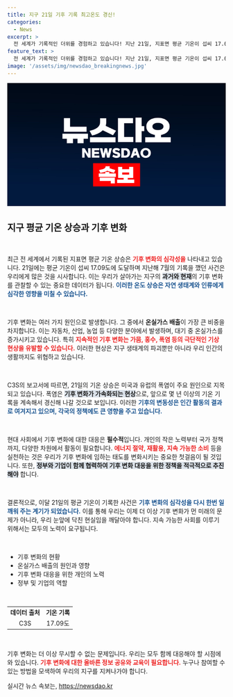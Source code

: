 ```yaml
---
title: 지구 21일 기후 기록 최고온도 경신!
categories:
  - News
excerpt: >
  전 세계가 기록적인 더위를 경험하고 있습니다! 지난 21일, 지표면 평균 기온이 섭씨 17.09도를 기록하며 역대 가장 뜨거운 날로 판명. 기후 변화의 신호탄이 될까? 클릭해 자세히 알아보세요!
feature_text: >
  전 세계가 기록적인 더위를 경험하고 있습니다! 지난 21일, 지표면 평균 기온이 섭씨 17.09도를 기록하며 역대 가장 뜨거운 날로 판명. 기후 변화의 신호탄이 될까? 클릭해 자세히 알아보세요!
image: '/assets/img/newsdao_breakingnews.jpg'
---
```


<p><img src="/assets/img/newsdao_breakingnews.jpg" alt="cryptoinkorea 속보" /></p>

<h2 data-ke-size="size26">지구 평균 기온 상승과 기후 변화</h2>

<p data-ke-size="size16">&nbsp;</p>

<p>최근 전 세계에서 기록된 지표면 평균 기온 상승은 <b><span style="color: #ee2323;">기후 변화의 심각성을</span></b> 나타내고 있습니다. 21일에는 평균 기온이 섭씨 17.09도에 도달하며 지난해 7월의 기록을 깼던 사건은 우리에게 많은 것을 시사합니다. 이는 우리가 살아가는 지구의 <b><span style="background-color: #21538527;">과거와 현재</span></b>의 기후 변화를 관찰할 수 있는 중요한 데이터가 됩니다. <b><span style="color: #1a5490;">이러한 온도 상승은 자연 생태계와 인류에게 심각한 영향을 미칠 수 있습니다.</span></b></p>

<p data-ke-size="size16">&nbsp;</p>

<p>기후 변화는 여러 가지 원인으로 발생합니다. 그 중에서 <b>온실가스 배출</b>이 가장 큰 비중을 차지합니다. 이는 자동차, 산업, 농업 등 다양한 분야에서 발생하며, 대기 중 온실가스를 증가시키고 있습니다. 특히 <b><span style="color: #ee2323;">지속적인 기후 변화는 가뭄, 홍수, 폭염 등의 극단적인 기상 현상을 유발할 수 있습니다.</span></b> 이러한 현상은 지구 생태계의 파괴뿐만 아니라 우리 인간의 생활까지도 위협하고 있습니다.</p>

<p data-ke-size="size16">&nbsp;</p>

<p>C3S의 보고서에 따르면, 21일의 기온 상승은 미국과 유럽의 폭염이 주요 원인으로 지목되고 있습니다. 폭염은 <b><span style="background-color: #21538527;">기후 변화가 가속화되는 현상</span></b>으로, 앞으로 몇 년 이상의 기온 기록을 계속해서 경신해 나갈 것으로 보입니다. 이러한 <b><span style="color: #1a5490;">기후의 변동성은 인간 활동의 결과로 여겨지고 있으며, 각국의 정책에도 큰 영향을 주고 있습니다.</span></b></p>

<p data-ke-size="size16">&nbsp;</p>

<p>현대 사회에서 기후 변화에 대한 대응은 <b>필수적</b>입니다. 개인의 작은 노력부터 국가 정책까지, 다양한 차원에서 활동이 필요합니다. <b><span style="color: #ee2323;">에너지 절약, 재활용, 지속 가능한 소비</span></b> 등을 실천하는 것은 우리가 기후 변화에 임하는 태도를 변화시키는 중요한 첫걸음이 될 것입니다. 또한, <b><span style="background-color: #21538527;">정부와 기업이 함께 협력하여 기후 변화 대응을 위한 정책을 적극적으로 추진해야</span></b> 합니다.</p>

<p data-ke-size="size16">&nbsp;</p>

<p>결론적으로, 이달 21일의 평균 기온이 기록한 사건은 <b><span style="color: #1a5490;">기후 변화의 심각성을 다시 한번 일깨워 주는 계기가 되었습니다.</span></b> 이를 통해 우리는 이제 더 이상 기후 변화가 먼 미래의 문제가 아니라, 우리 눈앞에 닥친 현실임을 깨달아야 합니다. 지속 가능한 사회를 이루기 위해서는 모두의 노력이 요구됩니다.</p>

<p data-ke-size="size16">&nbsp;</p>

<ul>
  <li>기후 변화의 현황</li>
  <li>온실가스 배출의 원인과 영향</li>
  <li>기후 변화 대응을 위한 개인의 노력</li>
  <li>정부 및 기업의 역할</li>
</ul>

<p data-ke-size="size16">&nbsp;</p>

<table style="width: 100%; border-collapse: collapse;">
  <tr>
    <td style="text-align: center; height: 17px;"><b>데이터 출처</b></td>
    <td style="text-align: center; height: 17px;"><b>기온 기록</b></td>
  </tr>
  <tr>
    <td style="text-align: center; height: 17px;">C3S</td>
    <td style="text-align: center; height: 17px;">17.09도</td>
  </tr>
</table>

<p data-ke-size="size16">&nbsp;</p>

<p>기후 변화는 더 이상 무시할 수 없는 문제입니다. 우리는 모두 함께 대응해야 할 시점에 와 있습니다. <b><span style="color: #ee2323;">기후 변화에 대한 올바른 정보 공유와 교육이 필요합니다.</span></b> 누구나 참여할 수 있는 방법을 모색하여 우리의 지구를 지켜나가야 합니다.</p>
실시간 뉴스 속보는, <a href="https://newsdao.kr" rel="dofollow">https://newsdao.kr</a>


